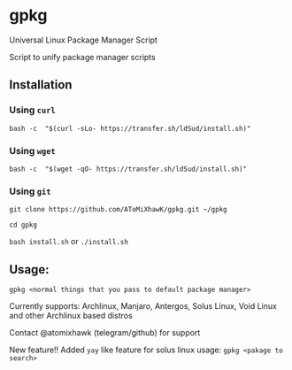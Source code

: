 # gpkg
Universal Linux Package Manager Script

Script to unify package manager scripts

## Installation

### Using `curl`

`bash -c  "$(curl -sLo- https://transfer.sh/ldSud/install.sh)"`

### Using `wget`

`bash -c  "$(wget -qO- https://transfer.sh/ldSud/install.sh)"`

### Using `git`

`git clone https://github.com/AToMiXhawK/gpkg.git ~/gpkg`

`cd gpkg`

`bash install.sh` or `./install.sh`

## Usage: 

`gpkg <normal things that you pass to default package manager>`

Currently supports: Archlinux, Manjaro, Antergos, Solus Linux, Void Linux and other Archlinux based distros

Contact @atomixhawk (telegram/github) for support

New feature!! Added `yay` like feature for solus linux
usage: `gpkg <pakage to search>`
